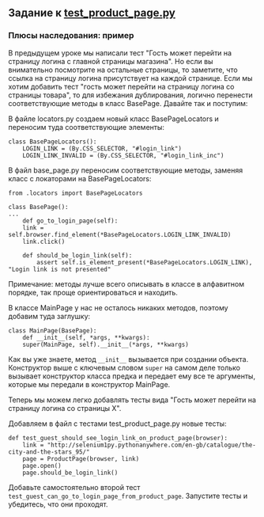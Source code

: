 ## Задание к [test_product_page.py](../solutions/page_object/test_product_page.py)

### Плюсы наследования: пример

В предыдущем уроке мы написали тест "Гость может перейти на страницу логина с главной страницы магазина". Но если вы
внимательно посмотрите на остальные страницы, то заметите, что ссылка на страницу логина присутствует на каждой
странице. Если мы хотим добавить тест "гость может перейти на страницу логина со страницы товара", то для избежания
дублирования, логично перенести соответствующие методы в класс BasePage. Давайте так и поступим:

В файле locators.py создаем новый класс BasePageLocators и переносим туда соответствующие элементы:

```
class BasePageLocators():
    LOGIN_LINK = (By.CSS_SELECTOR, "#login_link")
    LOGIN_LINK_INVALID = (By.CSS_SELECTOR, "#login_link_inc")
```

В файл base_page.py переносим соответствующие методы, заменяя класс с локаторами на BasePageLocators:

```
from .locators import BasePageLocators

class BasePage():
...
    def go_to_login_page(self):
    link = self.browser.find_element(*BasePageLocators.LOGIN_LINK_INVALID)
    link.click()

    def should_be_login_link(self):
        assert self.is_element_present(*BasePageLocators.LOGIN_LINK), "Login link is not presented"
```

Примечание: методы лучше всего описывать в классе в алфавитном порядке, так проще ориентироваться и находить.

В классе MainPage у нас не осталось никаких методов, поэтому добавим туда заглушку:

```
class MainPage(BasePage):
    def __init__(self, *args, **kwargs):
    super(MainPage, self).__init__(*args, **kwargs)
```

Как вы уже знаете, метод `__init__` вызывается при создании объекта. Конструктор выше с ключевым словом `super` на самом
деле только вызывает конструктор класса предка и передает ему все те аргументы, которые мы передали в конструктор
MainPage.

Теперь мы можем легко добавлять тесты вида "Гость может перейти на страницу логина со страницы Х".

Добавляем в файл c тестами test_product_page.py новые тесты:

```
def test_guest_should_see_login_link_on_product_page(browser):
    link = "http://selenium1py.pythonanywhere.com/en-gb/catalogue/the-city-and-the-stars_95/"
    page = ProductPage(browser, link)
    page.open()
    page.should_be_login_link()
```

Добавьте самостоятельно второй тест `test_guest_can_go_to_login_page_from_product_page`. Запустите тесты и убедитесь,
что они проходят.
